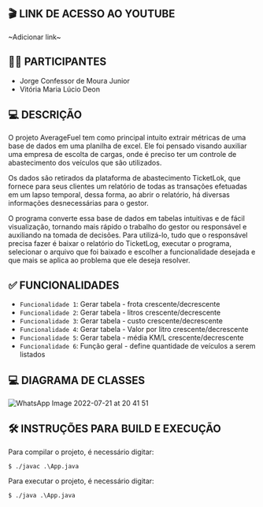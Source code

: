 ## 🎬 LINK DE ACESSO AO YOUTUBE

~Adicionar link~


## 👨‍🦲 PARTICIPANTES

- Jorge Confessor de Moura Junior
- Vitória Maria Lúcio Deon


## 💻 DESCRIÇÃO

O projeto AverageFuel tem como principal intuito extrair métricas de uma base de dados em uma planilha de excel.
Ele foi pensado visando auxiliar uma empresa de escolta de cargas, onde é preciso ter um controle de abastecimento dos veículos que são utilizados. 

Os dados são retirados da plataforma de abastecimento TicketLok, que fornece para seus clientes um relatório de todas as transações efetuadas em um lapso temporal, 
dessa forma, ao abrir o relatório, há diversas informações desnecessárias para o gestor.

O programa converte essa base de dados em tabelas intuitivas e de fácil visualização, tornando mais rápido o trabalho do gestor ou responsável
e auxiliando na tomada de decisões. Para utilizá-lo, tudo que o responsável precisa fazer é baixar o relatório do TicketLog, executar o programa, 
selecionar o arquivo que foi baixado e escolher a funcionalidade desejada e que mais se aplica ao problema que ele deseja resolver.


## ✅ FUNCIONALIDADES

- `Funcionalidade 1`: Gerar tabela - frota crescente/decrescente
- `Funcionalidade 2`: Gerar tabela - litros crescente/decrescente
- `Funcionalidade 3`: Gerar tabela - custo crescente/decrescente
- `Funcionalidade 4`: Gerar tabela - Valor por litro crescente/decrescente
- `Funcionalidade 5`: Gerar tabela - média KM/L crescente/decrescente
- `Funcionalidade 6`: Função geral - define quantidade de veículos a serem listados


## 💻 DIAGRAMA DE CLASSES

![WhatsApp Image 2022-07-21 at 20 41 51](https://user-images.githubusercontent.com/45040602/180333956-3a12c220-29c2-41b6-bad3-f30ea70a022f.jpeg)


## 🛠️ INSTRUÇÕES PARA BUILD E EXECUÇÃO

Para compilar o projeto, é necessário digitar:

 `$ ./javac .\App.java`
 
 
Para executar o projeto, é necessário digitar:
 
 `$ ./java .\App.java`
